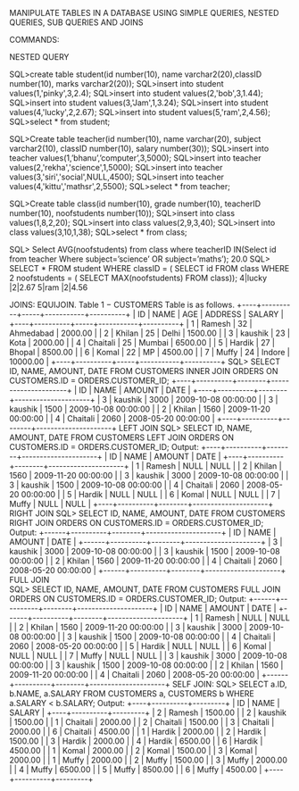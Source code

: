 MANIPULATE TABLES IN A DATABASE USING SIMPLE QUERIES, NESTED QUERIES, SUB QUERIES AND JOINS 
 
COMMANDS:  
 
NESTED QUERY 
 
SQL>create table student(id number(10), name varchar2(20),classID number(10), marks varchar2(20)); 
SQL>insert into student values(1,'pinky',3,2.4); 
SQL>insert into student values(2,'bob',3,1.44); 
SQL>insert into student values(3,'Jam',1,3.24); 
SQL>insert into student values(4,'lucky',2,2.67); 
SQL>insert into student values(5,'ram',2,4.56); 
SQL>select * from student; 
  
 
SQL>Create table teacher(id number(10), name varchar(20), subject varchar2(10), classID number(10), salary number(30)); 
SQL>insert into teacher values(1,’bhanu’,’computer’,3,5000); 
SQL>insert into teacher values(2,'rekha','science',1,5000); 
SQL>insert into teacher values(3,'siri','social',NULL,4500); 
SQL>insert into teacher values(4,'kittu','mathsr',2,5500); 
SQL>select * from teacher; 
 
  
 
SQL>Create table class(id number(10), grade number(10), teacherID number(10), noofstudents number(10)); 
SQL>insert into class values(1,8,2,20); 
SQL>insert into class values(2,9,3,40); 
SQL>insert into class values(3,10,1,38); 
SQL>select * from class; 
  
SQL> Select AVG(noofstudents) from class where teacherID IN(Select id from teacher 
Where subject=’science’ OR subject=’maths’); 
20.0 
SQL> SELECT * FROM student WHERE classID = (  SELECT id   FROM class   WHERE 
2 noofstudents = (      SELECT MAX(noofstudents)      FROM class)); 
4|lucky |2|2.67 
5|ram   |2|4.56 
 
JOINS: 
EQUIJOIN. 
Table 1 − CUSTOMERS Table is as follows. 
+----+----------+-----+-----------+----------+ 
| ID | NAME     | AGE | ADDRESS   | SALARY   | 
+----+----------+-----+-----------+----------+ 
|  1 | Ramesh   |  32 | Ahmedabad |  2000.00 | 
|  2 | Khilan   |  25 | Delhi     |  1500.00 | 
|  3 | kaushik  |  23 | Kota      |  2000.00 | 
|  4 | Chaitali |  25 | Mumbai    |  6500.00 | 
|  5 | Hardik   |  27 | Bhopal    |  8500.00 | 
|  6 | Komal    |  22 | MP        |  4500.00 | 
|  7 | Muffy    |  24 | Indore    | 10000.00 | 
+----+----------+-----+-----------+----------+ 
SQL> SELECT  ID, NAME, AMOUNT, DATE   FROM CUSTOMERS   INNER JOIN 
ORDERS   ON CUSTOMERS.ID = ORDERS.CUSTOMER_ID; 
+----+----------+--------+---------------------+ 
| ID | NAME     | AMOUNT | DATE                | 
+----+----------+--------+---------------------+ 
|  3 | kaushik  |   3000 | 2009-10-08 00:00:00 | 
|  3 | kaushik  |   1500 | 2009-10-08 00:00:00 | 
|  2 | Khilan   |   1560 | 2009-11-20 00:00:00 | 
|  4 | Chaitali |   2060 | 2008-05-20 00:00:00 | 
+----+----------+--------+---------------------+ 
LEFT JOIN 
SQL> SELECT  ID, NAME, AMOUNT, DATE   FROM CUSTOMERS   LEFT JOIN ORDERS  ON CUSTOMERS.ID = ORDERS.CUSTOMER_ID; Output: 
+----+----------+--------+---------------------+ 
| ID | NAME     | AMOUNT | DATE                | 
+----+----------+--------+---------------------+ 
|  1 | Ramesh   |   NULL | NULL                | 
|  2 | Khilan   |   1560 | 2009-11-20 00:00:00 | 
|  3 | kaushik  |   3000 | 2009-10-08 00:00:00 | 
|  3 | kaushik  |   1500 | 2009-10-08 00:00:00 | 
|  4 | Chaitali |   2060 | 2008-05-20 00:00:00 | 
|  5 | Hardik   |   NULL | NULL                | 
|  6 | Komal    |   NULL | NULL                | 
|  7 | Muffy    |   NULL | NULL                | 
+----+----------+--------+---------------------+ RIGHT JOIN 
SQL> SELECT  ID, NAME, AMOUNT, DATE   FROM CUSTOMERS   RIGHT JOIN ORDERS   ON CUSTOMERS.ID = ORDERS.CUSTOMER_ID; 
Output: 
+------+----------+--------+---------------------+ 
| ID   | NAME     | AMOUNT | DATE                | 
+------+----------+--------+---------------------+ 
|    3 | kaushik  |   3000 | 2009-10-08 00:00:00 | 
|    3 | kaushik  |   1500 | 2009-10-08 00:00:00 | 
|    2 | Khilan   |   1560 | 2009-11-20 00:00:00 | 
|    4 | Chaitali |   2060 | 2008-05-20 00:00:00 | 
+------+----------+--------+---------------------+ FULL JOIN  
SQL> SELECT  ID, NAME, AMOUNT, DATE   FROM CUSTOMERS   FULL JOIN ORDERS   ON CUSTOMERS.ID = ORDERS.CUSTOMER_ID; 
Output: 
+------+----------+--------+---------------------+ 
| ID   | NAME     | AMOUNT | DATE                | 
+------+----------+--------+---------------------+ 
|    1 | Ramesh   |   NULL | NULL                | 
|    2 | Khilan   |   1560 | 2009-11-20 00:00:00 | 
|    3 | kaushik  |   3000 | 2009-10-08 00:00:00 | 
|    3 | kaushik  |   1500 | 2009-10-08 00:00:00 | 
|    4 | Chaitali |   2060 | 2008-05-20 00:00:00 | 
|    5 | Hardik   |   NULL | NULL                | 
|    6 | Komal    |   NULL | NULL                | 
|    7 | Muffy    |   NULL | NULL                | 
|    3 | kaushik  |   3000 | 2009-10-08 00:00:00 | 
|    3 | kaushik  |   1500 | 2009-10-08 00:00:00 | 
|    2 | Khilan   |   1560 | 2009-11-20 00:00:00 | 
|    4 | Chaitali |   2060 | 2008-05-20 00:00:00 | 
+------+----------+--------+---------------------+ SELF JOIN: 
SQL> SELECT  a.ID, b.NAME, a.SALARY    FROM CUSTOMERS a, CUSTOMERS b    WHERE a.SALARY < b.SALARY; 
Output: 
+----+----------+---------+ 
| ID | NAME     | SALARY  | 
+----+----------+---------+ 
|  2 | Ramesh   | 1500.00 | 
|  2 | kaushik  | 1500.00 | 
|  1 | Chaitali | 2000.00 | 
|  2 | Chaitali | 1500.00 | 
|  3 | Chaitali | 2000.00 | 
|  6 | Chaitali | 4500.00 | 
|  1 | Hardik   | 2000.00 | 
|  2 | Hardik   | 1500.00 | 
|  3 | Hardik   | 2000.00 | 
|  4 | Hardik   | 6500.00 | 
|  6 | Hardik   | 4500.00 | 
|  1 | Komal    | 2000.00 | 
|  2 | Komal    | 1500.00 | 
|  3 | Komal    | 2000.00 | 
|  1 | Muffy    | 2000.00 | 
|  2 | Muffy    | 1500.00 | 
|  3 | Muffy    | 2000.00 | 
|  4 | Muffy    | 6500.00 | 
|  5 | Muffy    | 8500.00 | 
|  6 | Muffy    | 4500.00 | 
+----+----------+---------+ 

